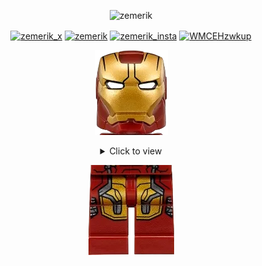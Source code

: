 <p align="center"> <img src="https://komarev.com/ghpvc/?username=zemerik&label=Profile%20views&color=0e75b6&style=flat" alt="zemerik" /> </p>

<p align = "center">
<a href="https://twitter.com/zemerik_x" target="_blank"><img align="center" src="https://raw.githubusercontent.com/rahuldkjain/github-profile-readme-generator/master/src/images/icons/Social/twitter.svg" alt="zemerik_x" height="30" width="40" /></a>
<a href="https://linkedin.com/in/zemerik" target="_blank"><img align="center" src="https://raw.githubusercontent.com/rahuldkjain/github-profile-readme-generator/master/src/images/icons/Social/linked-in-alt.svg" alt="zemerik" height="30" width="40" /></a>
<a href="https://instagram.com/zemerik_insta" target="_blank"><img align="center" src="https://raw.githubusercontent.com/rahuldkjain/github-profile-readme-generator/master/src/images/icons/Social/instagram.svg" alt="zemerik_insta" height="30" width="40" /></a>
<a href="https://discord.gg/WMCEHzwkup" target="_blank"><img align="center" src="https://raw.githubusercontent.com/rahuldkjain/github-profile-readme-generator/master/src/images/icons/Social/discord.svg" alt="WMCEHzwkup" height="30" width="40" /></a>
</p>

<p align = "center"><img src = "assets/ironman-head.png"></p>

<div align = "center">
  <details close>
    <summary>
      Click to view
    </summary>

<br>

![Banner](assets/banner_github.png)

<details close>
  <summary>
    About me:
  </summary>

![About](assets/About2.gif)

</details>

<details>
  <summary>
    Tech Stack
  </summary>

<br>

![Tech Stack](assets/tools.svg)

</details>

<details>
  <summary>
    My Stats:
  </summary>

<br>

![Github Languages](https://github-readme-stats.vercel.app/api/top-langs?username=zemerik&show_icons=true&theme=cobalt&locale=en&layout=compact)  

<br>

![Github Stats](https://github-readme-stats.vercel.app/api?username=zemerik&show_icons=true&theme=cobalt&locale=en)

</details>

<details>
  <summary>
    Projects:
  </summary>

<br>

<details>
  <summary>
    Current Projects
  </summary>

<br>

![Sports-Stadium](https://github-readme-stats.vercel.app/api/pin/?username=zemerik&repo=Sports-Stadium&show_icons=true&theme=cobalt)

<br>

![Portfolio](https://github-readme-stats.vercel.app/api/pin/?username=zemerik&repo=zemerik.github.io&show_icons=true&theme=cobalt)

<br>

![Portfolio V2](https://github-readme-stats.vercel.app/api/pin/?username=zemerik&repo=Portfolio-v2&show_icons=true&theme=cobalt)

</details>

<details>
  <summary>
    Upcoming Projects
  </summary>

<br>

<tbody>
  <tr>
    <th>
      <img src = "assets/ZemProfiles.png">
    </th>
    <th>
      ZemProfiles: Discover & Connect with Developers 
    </th>
  </tr>
</tbody>

</details>

</details>

</details>
</div>

<p align = "center"><img src = "assets/ironman-legs.png"></p>
